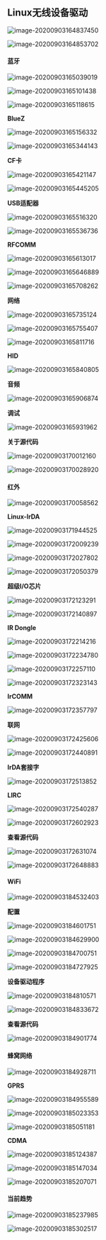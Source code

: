 ## Linux无线设备驱动

![image-20200903164837450](Linux无线设备驱动.assets/image-20200903164837450.png)

![image-20200903164853702](Linux无线设备驱动.assets/image-20200903164853702.png)



#### 蓝牙

![image-20200903165039019](Linux无线设备驱动.assets/image-20200903165039019.png)

![image-20200903165101438](Linux无线设备驱动.assets/image-20200903165101438.png)

![image-20200903165118615](Linux无线设备驱动.assets/image-20200903165118615.png)

**BlueZ**

![image-20200903165156332](Linux无线设备驱动.assets/image-20200903165156332.png)

![image-20200903165344143](Linux无线设备驱动.assets/image-20200903165344143.png)

**CF卡**

![image-20200903165421147](Linux无线设备驱动.assets/image-20200903165421147.png)

![image-20200903165445205](Linux无线设备驱动.assets/image-20200903165445205.png)

**USB适配器**

![image-20200903165516320](Linux无线设备驱动.assets/image-20200903165516320.png)

![image-20200903165536736](Linux无线设备驱动.assets/image-20200903165536736.png)

**RFCOMM**

![image-20200903165613017](Linux无线设备驱动.assets/image-20200903165613017.png)

![image-20200903165646889](Linux无线设备驱动.assets/image-20200903165646889.png)

![image-20200903165708262](Linux无线设备驱动.assets/image-20200903165708262.png)

**网络**

![image-20200903165735124](Linux无线设备驱动.assets/image-20200903165735124.png)

![image-20200903165755407](Linux无线设备驱动.assets/image-20200903165755407.png)

![image-20200903165811716](Linux无线设备驱动.assets/image-20200903165811716.png)

**HID**

![image-20200903165840805](Linux无线设备驱动.assets/image-20200903165840805.png)

**音频**

![image-20200903165906874](Linux无线设备驱动.assets/image-20200903165906874.png)

**调试**

![image-20200903165931962](Linux无线设备驱动.assets/image-20200903165931962.png)

**关于源代码**

![image-20200903170012160](Linux无线设备驱动.assets/image-20200903170012160.png)

![image-20200903170028920](Linux无线设备驱动.assets/image-20200903170028920.png)



#### 红外

![image-20200903170058562](Linux无线设备驱动.assets/image-20200903170058562.png)



**Linux-IrDA**

![image-20200903171944525](Linux无线设备驱动.assets/image-20200903171944525.png)

![image-20200903172009239](Linux无线设备驱动.assets/image-20200903172009239.png)

![image-20200903172027802](Linux无线设备驱动.assets/image-20200903172027802.png)

![image-20200903172050379](Linux无线设备驱动.assets/image-20200903172050379.png)

**超级I/O芯片**

![image-20200903172123291](Linux无线设备驱动.assets/image-20200903172123291.png)

![image-20200903172140897](Linux无线设备驱动.assets/image-20200903172140897.png)

**IR Dongle**

![image-20200903172214216](Linux无线设备驱动.assets/image-20200903172214216.png)

![image-20200903172234780](Linux无线设备驱动.assets/image-20200903172234780.png)

![image-20200903172257110](Linux无线设备驱动.assets/image-20200903172257110.png)

![image-20200903172323143](Linux无线设备驱动.assets/image-20200903172323143.png)

**IrCOMM**

![image-20200903172357797](Linux无线设备驱动.assets/image-20200903172357797.png)

**联网**

![image-20200903172425606](Linux无线设备驱动.assets/image-20200903172425606.png)

![image-20200903172440891](Linux无线设备驱动.assets/image-20200903172440891.png)

**IrDA套接字**

![image-20200903172513852](Linux无线设备驱动.assets/image-20200903172513852.png)

**LIRC**

![image-20200903172540287](Linux无线设备驱动.assets/image-20200903172540287.png)

![image-20200903172602923](Linux无线设备驱动.assets/image-20200903172602923.png)

**查看源代码**

![image-20200903172631074](Linux无线设备驱动.assets/image-20200903172631074.png)

![image-20200903172648883](Linux无线设备驱动.assets/image-20200903172648883.png)



#### WiFi

![image-20200903184532403](Linux无线设备驱动.assets/image-20200903184532403.png)

**配置**

![image-20200903184601751](Linux无线设备驱动.assets/image-20200903184601751.png)

![image-20200903184629900](Linux无线设备驱动.assets/image-20200903184629900.png)

![image-20200903184700751](Linux无线设备驱动.assets/image-20200903184700751.png)

![image-20200903184727925](Linux无线设备驱动.assets/image-20200903184727925.png)

**设备驱动程序**

![image-20200903184810571](Linux无线设备驱动.assets/image-20200903184810571.png)

![image-20200903184833672](Linux无线设备驱动.assets/image-20200903184833672.png)

**查看源代码**

![image-20200903184901774](Linux无线设备驱动.assets/image-20200903184901774.png)



#### 蜂窝网络

![image-20200903184928711](Linux无线设备驱动.assets/image-20200903184928711.png)

**GPRS**

![image-20200903184955589](Linux无线设备驱动.assets/image-20200903184955589.png)

![image-20200903185023353](Linux无线设备驱动.assets/image-20200903185023353.png)

![image-20200903185051181](Linux无线设备驱动.assets/image-20200903185051181.png)

**CDMA**

![image-20200903185124387](Linux无线设备驱动.assets/image-20200903185124387.png)

![image-20200903185147034](Linux无线设备驱动.assets/image-20200903185147034.png)

![image-20200903185207071](Linux无线设备驱动.assets/image-20200903185207071.png)



#### 当前趋势

![image-20200903185237985](Linux无线设备驱动.assets/image-20200903185237985.png)

![image-20200903185302517](Linux无线设备驱动.assets/image-20200903185302517.png)













